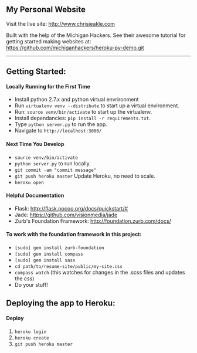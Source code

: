 ## My Personal Website

Visit the live site: http://www.chrisjeakle.com

Built with the help of the Michigan Hackers.
See their awesome tutorial for getting started making websites at: 
https://github.com/michiganhackers/heroku-py-demo.git

----
## Getting Started:

#### Locally Running for the First Time
- Install python 2.7.x and python virtual envrironment
- Run `virtualenv venv --distribute` to start up a virtual environment. 
- Run: `source venv/bin/activate` to start up the virtualenv.
- Install dependancies: `pip install -r requirements.txt`.
- Type `python server.py` to run the app.
- Navigate to `http://localhost:3000/`

#### Next Time You Develop
- `source venv/bin/activate`
- `python server.py` to run locally.
- `git commit -am "commit message"`
- `git push heroku master` Update Heroku, no need to scale.
- `heroku open`

#### Helpful Documentation
- Flask: http://flask.pocoo.org/docs/quickstart/#
- Jade: https://github.com/visionmedia/jade
- Zurb's Foundation Framework: http://foundation.zurb.com/docs/

#### To work with the foundation framework in this project:
- `[sudo] gem install zurb-foundation`
- `[sudo] gem install compass`
- `[sudo] gem install sass`
- `cd path/to/resume-site/public/my-site.css`
- `compass watch` (this watches for changes in the .scss files and updates the css)
- Do your stuff!

## Deploying the app to Heroku:

#### Deploy
1. `heroku login`
2. `heroku create`
3. `git push heroku master`


